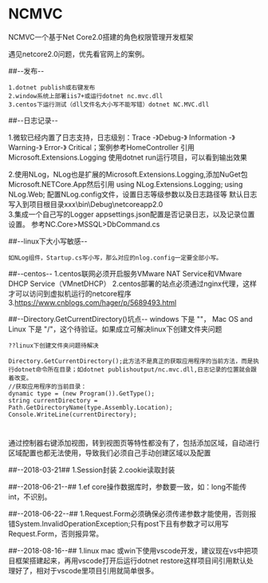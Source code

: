 # NCMVC
NCMVC一个基于Net Core2.0搭建的角色权限管理开发框架


遇见netcore2.0问题，优先看官网上的案例。

##--发布--

	1.dotnet publish或右键发布
	2.window系统上部署iis7+或运行dotnet nc.mvc.dll
	3.centos下运行测试（dll文件名大小写不能写错）dotnet NC.MVC.dll

##--日志记录--

1.微软已经内置了日志支持，日志级别：Trace -》Debug-》 Information -》Warning-》 Error-》 Critical；案例参考HomeController
	引用Microsoft.Extensions.Logging
	使用dotnet run运行项目，可以看到输出效果

2.使用NLog，NLog也是扩展的Microsoft.Extensions.Logging,添加NuGet包Microsoft.NETCore.App然后引用
	using NLog.Extensions.Logging;
	using NLog.Web;
	配置NLog.config文件，设置日志等级参数以及日志路径等
	默认日志写入到项目根目录xxx\bin\Debug\netcoreapp2.0\
3.集成一个自己写的Logger
	appsettings.json配置是否记录日志，以及记录位置设置。
	参考NC.Core>MSSQL>DbCommand.cs

##--linux下大小写敏感--

	如NLog组件，Startup.cs写小写，那么对应的nlog.config一定要全部小写。

##--centos--
	1.centos联网必须开启服务VMware NAT Service和VMware DHCP Service（VMnetDHCP）
	2.centos部署的站点必须通过nginx代理，这样才可以访问到虚拟机运行的netcore程序
	3.https://www.cnblogs.com/hager/p/5689493.html

##--Directory.GetCurrentDirectory()坑点--
	windows 下是 "\"， Mac OS and Linux 下是 "/"，这个待验证。如果成立可解决linux下创建文件夹问题

	??linux下创建文件夹问题待解决

	Directory.GetCurrentDirectory();此方法不是真正的获取应用程序的当前方法，而是执行dotnet命令所在目录；如dotnet publishoutput/nc.mvc.dll,日志记录的位置就会跟着改变。
	//获取应用程序的当前目录：
	dynamic type = (new Program()).GetType();
	string currentDirectory = Path.GetDirectoryName(type.Assembly.Location);
	Console.WriteLine(currentDirectory);

#
通过控制器右键添加视图，转到视图页等特性都没有了，包括添加区域，自动进行区域配置也都无法使用，导致我们必须自己手动创建区域以及配置

##--2018-03-21##
1.Session封装
2.cookie读取封装

##--2018-06-21--##
1.ef core操作数据库时，参数要一致，如：long不能传int，不识别。

##--2018-06-22--##
1.Request.Form必须确保必须传递参数才能使用，否则报错System.InvalidOperationException;只有post下且有参数才可以用写Request.Form，否则报异常。

##--2018-08-16--##
1.linux mac 或win下使用vscode开发，建议现在vs中把项目框架搭建起来，再用vscode打开后运行dotnet restore这样项目间引用默认处理好了，相对于vscode里项目引用就简单很多。

